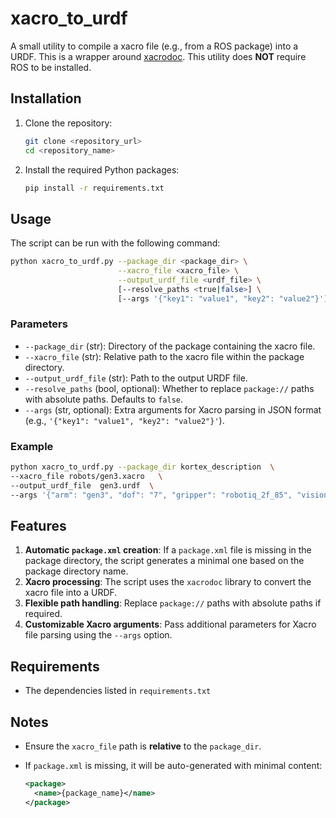 # xacro_to_urdf
A small utility to compile a xacro file (e.g., from a ROS package) into a URDF. This is a wrapper around [xacrodoc](https://pypi.org/project/xacrodoc/). This utility does **NOT** require ROS to be installed.

## Installation
1. Clone the repository:
   ```bash
   git clone <repository_url>
   cd <repository_name>
   ```
2. Install the required Python packages:
   ```bash
   pip install -r requirements.txt
   ```

## Usage
The script can be run with the following command:

```bash
python xacro_to_urdf.py --package_dir <package_dir> \
                        --xacro_file <xacro_file> \
                        --output_urdf_file <urdf_file> \
                        [--resolve_paths <true|false>] \
                        [--args '{"key1": "value1", "key2": "value2"}']
```

### Parameters
- `--package_dir` (str): Directory of the package containing the xacro file.
- `--xacro_file` (str): Relative path to the xacro file within the package directory.
- `--output_urdf_file` (str): Path to the output URDF file.
- `--resolve_paths` (bool, optional): Whether to replace `package://` paths with absolute paths. Defaults to `false`.
- `--args` (str, optional): Extra arguments for Xacro parsing in JSON format (e.g., `'{"key1": "value1", "key2": "value2"}'`).

### Example
```bash
python xacro_to_urdf.py --package_dir kortex_description  \
--xacro_file robots/gen3.xacro   \
--output_urdf_file  gen3.urdf  \
--args '{"arm": "gen3", "dof": "7", "gripper": "robotiq_2f_85", "vision": "true", "sim": "false", "prefix": ""}'
```

## Features
1. **Automatic `package.xml` creation**: If a `package.xml` file is missing in the package directory, the script generates a minimal one based on the package directory name.
2. **Xacro processing**: The script uses the `xacrodoc` library to convert the xacro file into a URDF.
3. **Flexible path handling**: Replace `package://` paths with absolute paths if required.
4. **Customizable Xacro arguments**: Pass additional parameters for Xacro file parsing using the `--args` option.

## Requirements
- The dependencies listed in `requirements.txt`

## Notes
- Ensure the `xacro_file` path is **relative** to the `package_dir`.
- If `package.xml` is missing, it will be auto-generated with minimal content:

  ```xml
  <package>
    <name>{package_name}</name>
  </package>
  ```